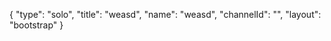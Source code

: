 {
    "type": "solo",
    "title": "weasd",
    "name": "weasd",
    "channelId": "",
    "layout": "bootstrap"
}